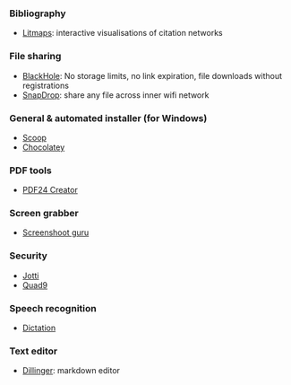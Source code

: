 ### Bibliography
* [Litmaps](https://www.litmaps.co/): interactive visualisations of citation networks

### File sharing
* [BlackHole](https://blackhole.run/): No storage limits, no link expiration, file downloads without registrations
* [SnapDrop](https://snapdrop.net/): share any file across inner wifi network

### General & automated installer (for Windows)
* [Scoop](https://scoop.sh/)
* [Chocolatey](https://chocolatey.org/)

### PDF tools
* [PDF24 Creator](https://tools.pdf24.org/)

### Screen grabber
* [Screenshoot guru](https://screenshot.guru/)

### Security
* [Jotti](https://virusscan.jotti.org/en)
* [Quad9](https://quad9.net/)

### Speech recognition
* [Dictation](https://dictation.io/speech)

### Text editor
* [Dillinger](https://dillinger.io/): markdown editor

